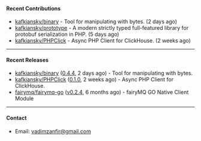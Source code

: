 #### Recent Contributions

- [kafkiansky/binary](https://github.com/kafkiansky/binary) - Tool for manipulating with bytes. (2 days ago)
- [kafkiansky/prototype](https://github.com/kafkiansky/prototype) - A modern strictly typed full-featured library for protobuf serialization in PHP. (5 days ago)
- [kafkiansky/PHPClick](https://github.com/kafkiansky/PHPClick) - Async PHP Client for ClickHouse. (2 weeks ago)

---

#### Recent Releases

- [kafkiansky/binary](https://github.com/kafkiansky/binary) ([0.4.4](https://github.com/kafkiansky/binary/releases/tag/0.4.4), 2 days ago) - Tool for manipulating with bytes.
- [kafkiansky/PHPClick](https://github.com/kafkiansky/PHPClick) ([0.1.0](https://github.com/kafkiansky/PHPClick/releases/tag/0.1.0), 2 weeks ago) - Async PHP Client for ClickHouse.
- [fairymq/fairymq-go](https://github.com/fairymq/fairymq-go) ([v0.2.4](https://github.com/fairymq/fairymq-go/releases/tag/v0.2.4), 6 months ago) - fairyMQ GO Native Client Module

---

#### Contact

- Email: [vadimzanfir@gmail.com](mailto://vadimzanfir@gmail.com)
